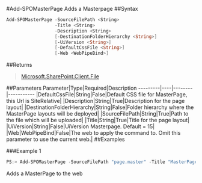 #Add-SPOMasterPage
Adds a Masterpage
##Syntax
```powershell
Add-SPOMasterPage -SourceFilePath <String>
                  -Title <String>
                  -Description <String>
                  [-DestinationFolderHierarchy <String>]
                  [-UiVersion <String>]
                  [-DefaultCssFile <String>]
                  [-Web <WebPipeBind>]
```


##Returns
>[Microsoft.SharePoint.Client.File](https://msdn.microsoft.com/en-us/library/microsoft.sharepoint.client.file.aspx)

##Parameters
Parameter|Type|Required|Description
---------|----|--------|-----------
|DefaultCssFile|String|False|Default CSS file for MasterPage, this Url is SiteRelative|
|Description|String|True|Description for the page layout|
|DestinationFolderHierarchy|String|False|Folder hierarchy where the MasterPage layouts will be deployed|
|SourceFilePath|String|True|Path to the file which will be uploaded|
|Title|String|True|Title for the page layout|
|UiVersion|String|False|UiVersion Masterpage. Default = 15|
|Web|WebPipeBind|False|The web to apply the command to. Omit this parameter to use the current web.|
##Examples

###Example 1
```powershell
PS:> Add-SPOMasterPage -SourceFilePath "page.master" -Title "MasterPage" -Description "MasterPage for Web" -DestinationFolderHierarchy "SubFolder"
```
Adds a MasterPage to the web
